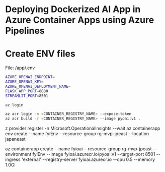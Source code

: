 # Deploying Dockerized AI App in Azure Container Apps using Azure Pipelines

# Create ENV files
File: /app/.env
```bash
AZURE_OPENAI_ENDPOINT=
AZURE_OPENAI_KEY=
AZURE_OPENAI_DEPLOYMENT_NAME=
FLASK_APP_PORT=8080
STREAMLIT_PORT=8501
```

```bash
az login
```

```bash
az acr login -n <CONTAINER_REGISTRY_NAME> --expose-token
az acr build -r <CONTAINER_REGISTRY_NAME> --image pyoai:v1 .
```


z provider register -n Microsoft.OperationalInsights --wait
az containerapp env create --name fyiEnv --resource-group rg-mvp-jpeast --location japaneast

az containerapp create --name fyioai --resource-group rg-mvp-jpeast --environment fyiEnv --image fyioai.azurecr.io/pyoai:v1 --target-port 8501 --ingress 'external' --registry-server fyioai.azurecr.io --cpu 0.5 --memory 1.0Gi